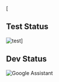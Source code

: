 [<h2>Test Status </h2>![test](https://img.shields.io/badge/hyperledger-2F3134?style=for-the-badge&logo=hyperledger&logoColor=white)]

 <h2>Dev Status</h2> 

![Google Assistant](https://img.shields.io/badge/google%20assistant-4285F4?style=for-the-badge&logo=google%20assistant&logoColor=white)

